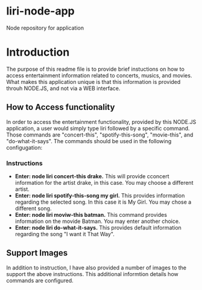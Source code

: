 # liri-node-app
Node repository for application

# Introduction
  The purpose of this readme file is to provide brief instuctions on how to access entertainment information related to concerts,
  musics, and movies. What makes this application unique is that this information is provided throuh NODE.JS, and not via a WEB
  interface.
  
## How to Access functionality
In order to access the entertainment functionality, provided by this NODE.JS application, a user would simply type liri followed  by a specific command. Those commands are "concert-this", "spotify-this-song", "movie-this", and "do-what-it-says". The commands should be used in the following configugation:
### Instructions
- **Enter: node liri concert-this drake.** This will provide cconcert information for the artist drake, in this case. You may choose a different artist.
- **Enter: node liri spotify-this-song my girl.** This provides information regarding the selected song. In this case it is My Girl. You may chose a different song.
- **Enter: node liri moviw-this batman.** This command provides information on the movide Batman. You may enter another choice. 
- **Enter: node liri do-what-it-says.** This provides default information regarding the song "I want it That Way".  

## Support Images
In addition to instruction, I have also provided a number of images to the support the above instructions. This additional informtion details how commands are configured. 

  
